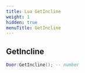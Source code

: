 ```yaml
---
title: Lua GetIncline
weight: 1
hidden: true
menuTitle: GetIncline
---
```

## GetIncline
```lua
Door:GetIncline(); -- number
```